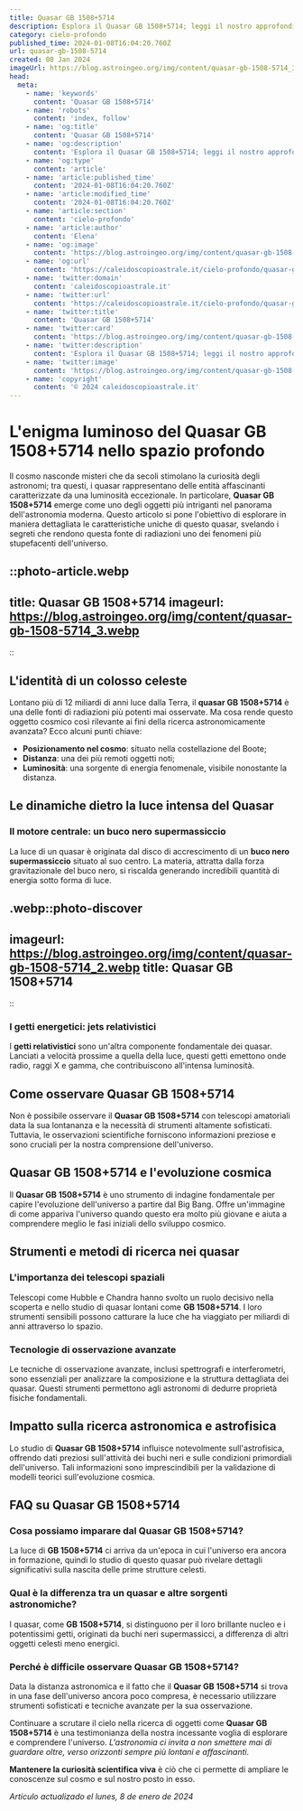 ```yaml
---
title: Quasar GB 1508+5714
description: Esplora il Quasar GB 1508+5714; leggi il nostro approfondimento sulluno dei più luminosi quasar delluniverso. Scopri di più!
category: cielo-profondo
published_time: 2024-01-08T16:04:20.760Z
url: quasar-gb-1508-5714
created: 08 Jan 2024
imageUrl: https://blog.astroingeo.org/img/content/quasar-gb-1508-5714_3.webp
head:
  meta:
    - name: 'keywords'
      content: 'Quasar GB 1508+5714'
    - name: 'robots'
      content: 'index, follow'
    - name: 'og:title'
      content: 'Quasar GB 1508+5714'
    - name: 'og:description'
      content: 'Esplora il Quasar GB 1508+5714; leggi il nostro approfondimento sulluno dei più luminosi quasar delluniverso. Scopri di più!'
    - name: 'og:type'
      content: 'article'
    - name: 'article:published_time'
      content: '2024-01-08T16:04:20.760Z'
    - name: 'article:modified_time'
      content: '2024-01-08T16:04:20.760Z'
    - name: 'article:section'
      content: 'cielo-profondo'
    - name: 'article:author'
      content: 'Elena'
    - name: 'og:image'
      content: 'https://blog.astroingeo.org/img/content/quasar-gb-1508-5714_3.webp'
    - name: 'og:url'
      content: 'https://caleidoscopioastrale.it/cielo-profondo/quasar-gb-1508-5714'
    - name: 'twitter:domain'
      content: 'caleidoscopioastrale.it'
    - name: 'twitter:url'
      content: 'https://caleidoscopioastrale.it/cielo-profondo/quasar-gb-1508-5714'
    - name: 'twitter:title'
      content: 'Quasar GB 1508+5714'
    - name: 'twitter:card'
      content: 'https://blog.astroingeo.org/img/content/quasar-gb-1508-5714_3.webp'
    - name: 'twitter:description'
      content: 'Esplora il Quasar GB 1508+5714; leggi il nostro approfondimento sulluno dei più luminosi quasar delluniverso. Scopri di più!'
    - name: 'twitter:image'
      content: 'https://blog.astroingeo.org/img/content/quasar-gb-1508-5714_3.webp'
    - name: 'copyright'
      content: '© 2024 caleidoscopioastrale.it'
---
```

# L'enigma luminoso del Quasar GB 1508+5714 nello spazio profondo

Il cosmo nasconde misteri che da secoli stimolano la curiosità degli astronomi; tra questi, i quasar rappresentano delle entità affascinanti caratterizzate da una luminosità eccezionale. In particolare, **Quasar GB 1508+5714** emerge come uno degli oggetti più intriganti nel panorama dell'astronomia moderna. Questo articolo si pone l'obiettivo di esplorare in maniera dettagliata le caratteristiche uniche di questo quasar, svelando i segreti che rendono questa fonte di radiazioni uno dei fenomeni più stupefacenti dell'universo.

::photo-article.webp
---
title: Quasar GB 1508+5714
imageurl: https://blog.astroingeo.org/img/content/quasar-gb-1508-5714_3.webp
---
::

## L'identità di un colosso celeste

Lontano più di 12 miliardi di anni luce dalla Terra, il **quasar GB 1508+5714** è una delle fonti di radiazioni più potenti mai osservate. Ma cosa rende questo oggetto cosmico così rilevante ai fini della ricerca astronomicamente avanzata? Ecco alcuni punti chiave:

- **Posizionamento nel cosmo**: situato nella costellazione del Boote;
- **Distanza**: una dei più remoti oggetti noti;
- **Luminosità**: una sorgente di energia fenomenale, visibile nonostante la distanza.

## Le dinamiche dietro la luce intensa del Quasar

### Il motore centrale: un buco nero supermassiccio

La luce di un quasar è originata dal disco di accrescimento di un **buco nero supermassiccio** situato al suo centro. La materia, attratta dalla forza gravitazionale del buco nero, si riscalda generando incredibili quantità di energia sotto forma di luce.

.webp::photo-discover
---
imageurl: https://blog.astroingeo.org/img/content/quasar-gb-1508-5714_2.webp
title: Quasar GB 1508+5714
---
::

### I getti energetici: jets relativistici

I **getti relativistici** sono un'altra componente fondamentale dei quasar. Lanciati a velocità prossime a quella della luce, questi getti emettono onde radio, raggi X e gamma, che contribuiscono all'intensa luminosità.

## Come osservare Quasar GB 1508+5714

Non è possibile osservare il **Quasar GB 1508+5714** con telescopi amatoriali data la sua lontananza e la necessità di strumenti altamente sofisticati. Tuttavia, le osservazioni scientifiche forniscono informazioni preziose e sono cruciali per la nostra comprensione dell'universo.

## Quasar GB 1508+5714 e l'evoluzione cosmica

Il **Quasar GB 1508+5714** è uno strumento di indagine fondamentale per capire l'evoluzione dell'universo a partire dal Big Bang. Offre un'immagine di come appariva l'universo quando questo era molto più giovane e aiuta a comprendere meglio le fasi iniziali dello sviluppo cosmico.

## Strumenti e metodi di ricerca nei quasar

### L'importanza dei telescopi spaziali

Telescopi come Hubble e Chandra hanno svolto un ruolo decisivo nella scoperta e nello studio di quasar lontani come **GB 1508+5714**. I loro strumenti sensibili possono catturare la luce che ha viaggiato per miliardi di anni attraverso lo spazio.

### Tecnologie di osservazione avanzate

Le tecniche di osservazione avanzate, inclusi spettrografi e interferometri, sono essenziali per analizzare la composizione e la struttura dettagliata dei quasar. Questi strumenti permettono agli astronomi di dedurre proprietà fisiche fondamentali.

## Impatto sulla ricerca astronomica e astrofisica

Lo studio di **Quasar GB 1508+5714** influisce notevolmente sull'astrofisica, offrendo dati preziosi sull'attività dei buchi neri e sulle condizioni primordiali dell'universo. Tali informazioni sono imprescindibili per la validazione di modelli teorici sull'evoluzione cosmica.

## FAQ su Quasar GB 1508+5714

### Cosa possiamo imparare dal Quasar GB 1508+5714?

La luce di **GB 1508+5714** ci arriva da un'epoca in cui l'universo era ancora in formazione, quindi lo studio di questo quasar può rivelare dettagli significativi sulla nascita delle prime strutture celesti.

### Qual è la differenza tra un quasar e altre sorgenti astronomiche?

I quasar, come **GB 1508+5714**, si distinguono per il loro brillante nucleo e i potentissimi getti, originati da buchi neri supermassicci, a differenza di altri oggetti celesti meno energici.

### Perché è difficile osservare Quasar GB 1508+5714?

Data la distanza astronomica e il fatto che il **Quasar GB 1508+5714** si trova in una fase dell'universo ancora poco compresa, è necessario utilizzare strumenti sofisticati e tecniche avanzate per la sua osservazione.

Continuare a scrutare il cielo nella ricerca di oggetti come **Quasar GB 1508+5714** è una testimonianza della nostra incessante voglia di esplorare e comprendere l'universo. *L'astronomia ci invita a non smettere mai di guardare oltre, verso orizzonti sempre più lontani e affascinanti.*

**Mantenere la curiosità scientifica viva** è ciò che ci permette di ampliare le conoscenze sul cosmo e sul nostro posto in esso.

_Artículo actualizado el lunes, 8 de enero de 2024_